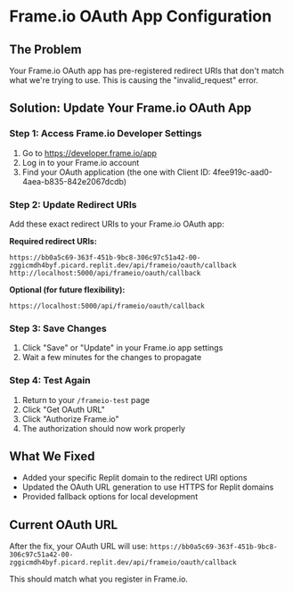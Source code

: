 # Frame.io OAuth App Configuration

## The Problem
Your Frame.io OAuth app has pre-registered redirect URIs that don't match what we're trying to use. This is causing the "invalid_request" error.

## Solution: Update Your Frame.io OAuth App

### Step 1: Access Frame.io Developer Settings
1. Go to https://developer.frame.io/app
2. Log in to your Frame.io account
3. Find your OAuth application (the one with Client ID: 4fee919c-aad0-4aea-b835-842e2067dcdb)

### Step 2: Update Redirect URIs
Add these exact redirect URIs to your Frame.io OAuth app:

**Required redirect URIs:**
```
https://bb0a5c69-363f-451b-9bc8-306c97c51a42-00-zggicmdh4byf.picard.replit.dev/api/frameio/oauth/callback
http://localhost:5000/api/frameio/oauth/callback
```

**Optional (for future flexibility):**
```
https://localhost:5000/api/frameio/oauth/callback
```

### Step 3: Save Changes
1. Click "Save" or "Update" in your Frame.io app settings
2. Wait a few minutes for the changes to propagate

### Step 4: Test Again
1. Return to your `/frameio-test` page
2. Click "Get OAuth URL" 
3. Click "Authorize Frame.io"
4. The authorization should now work properly

## What We Fixed
- Added your specific Replit domain to the redirect URI options
- Updated the OAuth URL generation to use HTTPS for Replit domains
- Provided fallback options for local development

## Current OAuth URL
After the fix, your OAuth URL will use:
`https://bb0a5c69-363f-451b-9bc8-306c97c51a42-00-zggicmdh4byf.picard.replit.dev/api/frameio/oauth/callback`

This should match what you register in Frame.io.